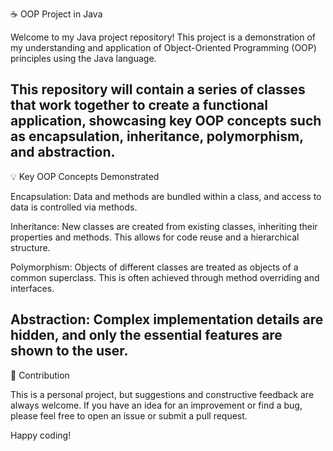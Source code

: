 ☕ OOP Project in Java

Welcome to my Java project repository! This project is a demonstration of my understanding and application of Object-Oriented Programming (OOP) principles using the Java language.

This repository will contain a series of classes that work together to create a functional application, showcasing key OOP concepts such as encapsulation, inheritance, polymorphism, and abstraction.
-------------------------------------------------------------------------------------------------------

💡 Key OOP Concepts Demonstrated

Encapsulation: Data and methods are bundled within a class, and access to data is controlled via methods.

Inheritance: New classes are created from existing classes, inheriting their properties and methods. This allows for code reuse and a hierarchical structure.

Polymorphism: Objects of different classes are treated as objects of a common superclass. This is often achieved through method overriding and interfaces.

Abstraction: Complex implementation details are hidden, and only the essential features are shown to the user.
--------------------------------------------------------------------------------------------------------
🤝 Contribution

This is a personal project, but suggestions and constructive feedback are always welcome. If you have an idea for an improvement or find a bug, please feel free to open an issue or submit a pull request.

Happy coding!
